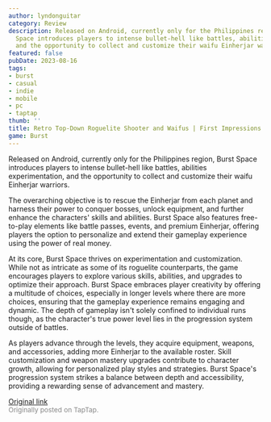 ```yaml
---
author: lyndonguitar
category: Review
description: Released on Android, currently only for the Philippines region, Burst
  Space introduces players to intense bullet-hell like battles, abilities experimentation,
  and the opportunity to collect and customize their waifu Einherjar warriors.
featured: false
pubDate: 2023-08-16
tags:
- burst
- casual
- indie
- mobile
- pc
- taptap
thumb: ''
title: Retro Top-Down Roguelite Shooter and Waifus | First Impressions - Burst Space
game: Burst
---
```

Released on Android, currently only for the Philippines region, Burst Space introduces players to intense bullet-hell like battles, abilities experimentation, and the opportunity to collect and customize their waifu Einherjar warriors.

The overarching objective is to rescue the Einherjar from each planet and harness their power to conquer bosses, unlock equipment, and further enhance the characters' skills and abilities. Burst Space also features free-to-play elements like battle passes, events, and premium Einherjar, offering players the option to personalize and extend their gameplay experience using the power of real money.

At its core, Burst Space thrives on experimentation and customization. While not as intricate as some of its roguelite counterparts, the game encourages players to explore various skills, abilities, and upgrades to optimize their approach. Burst Space embraces player creativity by offering a multitude of choices, especially in longer levels where there are more choices, ensuring that the gameplay experience remains engaging and dynamic. The depth of gameplay isn't solely confined to individual runs though, as the character's true power level lies in the progression system outside of battles.

As players advance through the levels, they acquire equipment, weapons, and accessories, adding more Einherjar to the available roster. Skill customization and weapon mastery upgrades contribute to character growth, allowing for personalized play styles and strategies. Burst Space's progression system strikes a balance between depth and accessibility, providing a rewarding sense of advancement and mastery.

[Original link](https://www.taptap.io/post/6148790)<br><span style="font-size: 0.95em; color: #888;">Originally posted on TapTap.</span>